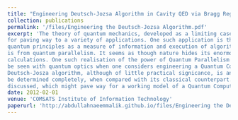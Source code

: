 ```yaml
---
title: "Engineering Deutsch-Jozsa Algorithm in Cavity QED via Bragg Regime"
collection: publications
permalink: '/files/Engineering the Deutsch-Jozsa Algorithm.pdf'
excerpt: 'The theory of quantum mechanics, developed as a limiting case to classical mechanics, notwithstanding its interpretive difficulties, has with it the elegance
for paving way to a variety of applications. One such application is the implementation of a working Quantum Computer. The push one receives for using
quantum principles as a measure of information and execution of algorithms
is from quantum parallelism. It seems as though nature hides its enormous
calculations. One such realisation of the power of Quantum Parallelism can
be seen with quantum optics when one considers engineering a Quantum Computer, choosing techniques of cavity QED amongst many other competitors. The
Deutsch-Josza algorithm, although of little practical signicance, is an encouraging example which greatly reduces the time required for a specific function to
be determined completely, when compared with its classical counterpart. The Hadamard gate has been physically realised, and so has the other unitary transformations in the Deutsch-Jozsa algorithm using different times of interactions in the cavity. Also, a generalisation of the Deutsch-Jozsa algorithm has been
discussed, which might pave way for a working model of a Quantum Computer.'
date: 2012-02-01
venue: 'COMSATS Institute of Information Technology'
paperurl: 'http://abdullahnaeemmalik.github.io/files/Engineering the Deutsch-Jozsa Algorithm.pdf'
---
```

